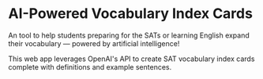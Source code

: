 # AI-Powered Vocabulary Index Cards

An tool to help students preparing for the SATs or learning English expand their vocabulary &mdash; powered by artificial intelligence!

This web app leverages OpenAI's API to create SAT vocabulary index cards complete with definitions and example sentences.
